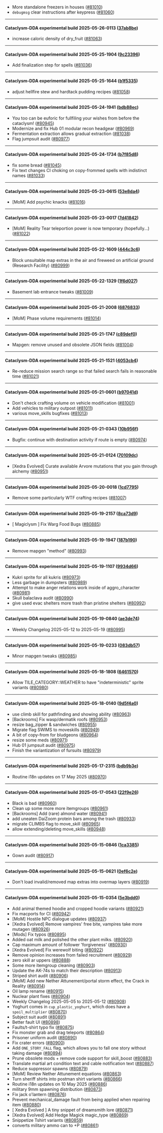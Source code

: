 * More standalone freezers in houses ([#81010](https://github.com/CleverRaven/Cataclysm-DDA/pull/81010))
* `debugmsg` clear instructions after keypress ([#81060](https://github.com/CleverRaven/Cataclysm-DDA/pull/81060))

---

#### Cataclysm-DDA experimental build 2025-05-26-0113 ([37ab8be](https://github.com/CleverRaven/Cataclysm-DDA/releases/tag/cdda-experimental-2025-05-26-0113))

* increase caloric density of dry_fruit ([#81063](https://github.com/CleverRaven/Cataclysm-DDA/pull/81063))

---

#### Cataclysm-DDA experimental build 2025-05-25-1904 ([9c23396](https://github.com/CleverRaven/Cataclysm-DDA/releases/tag/cdda-experimental-2025-05-25-1904))

* Add finalization step for spells ([#81036](https://github.com/CleverRaven/Cataclysm-DDA/pull/81036))

---

#### Cataclysm-DDA experimental build 2025-05-25-1644 ([b1f5335](https://github.com/CleverRaven/Cataclysm-DDA/releases/tag/cdda-experimental-2025-05-25-1644))

* adjust hellfire stew and hardtack pudding recipes ([#81058](https://github.com/CleverRaven/Cataclysm-DDA/pull/81058))

---

#### Cataclysm-DDA experimental build 2025-05-24-1941 ([bdb88ec](https://github.com/CleverRaven/Cataclysm-DDA/releases/tag/cdda-experimental-2025-05-24-1941))

* You too can be euforic for fullfiling your wishes from before the cataclysm! ([#80945](https://github.com/CleverRaven/Cataclysm-DDA/pull/80945))
* Modernize and fix Hub 01 modular recon headgear ([#80969](https://github.com/CleverRaven/Cataclysm-DDA/pull/80969))
* Fermentation extraction allows gradual extraction ([#81038](https://github.com/CleverRaven/Cataclysm-DDA/pull/81038))
* Flag jumpsuit audit ([#80977](https://github.com/CleverRaven/Cataclysm-DDA/pull/80977))

---

#### Cataclysm-DDA experimental build 2025-05-24-1734 ([b7f85d8](https://github.com/CleverRaven/Cataclysm-DDA/releases/tag/cdda-experimental-2025-05-24-1734))

* fix some bread ([#81045](https://github.com/CleverRaven/Cataclysm-DDA/pull/81045))
* Fix text changes CI choking on copy-frommed spells with indistinct names ([#81033](https://github.com/CleverRaven/Cataclysm-DDA/pull/81033))

---

#### Cataclysm-DDA experimental build 2025-05-23-0615 ([53e8da4](https://github.com/CleverRaven/Cataclysm-DDA/releases/tag/cdda-experimental-2025-05-23-0615))

* [MoM] Add psychic knacks ([#81016](https://github.com/CleverRaven/Cataclysm-DDA/pull/81016))

---

#### Cataclysm-DDA experimental build 2025-05-23-0017 ([7d41842](https://github.com/CleverRaven/Cataclysm-DDA/releases/tag/cdda-experimental-2025-05-23-0017))

* [MoM] Reality Tear teleportion power is now temporary (hopefully...) ([#81022](https://github.com/CleverRaven/Cataclysm-DDA/pull/81022))

---

#### Cataclysm-DDA experimental build 2025-05-22-1609 ([444c3c6](https://github.com/CleverRaven/Cataclysm-DDA/releases/tag/cdda-experimental-2025-05-22-1609))

* Block unsuitable map extras in the air and fireweed on artificial ground (Research Facility) ([#80999](https://github.com/CleverRaven/Cataclysm-DDA/pull/80999))

---

#### Cataclysm-DDA experimental build 2025-05-22-1329 ([1f6d027](https://github.com/CleverRaven/Cataclysm-DDA/releases/tag/cdda-experimental-2025-05-22-1329))

* Basement lab entrance tweaks ([#81009](https://github.com/CleverRaven/Cataclysm-DDA/pull/81009))

---

#### Cataclysm-DDA experimental build 2025-05-21-2008 ([6876833](https://github.com/CleverRaven/Cataclysm-DDA/releases/tag/cdda-experimental-2025-05-21-2008))

* [MoM] Phase volume requirements ([#81014](https://github.com/CleverRaven/Cataclysm-DDA/pull/81014))

---

#### Cataclysm-DDA experimental build 2025-05-21-1747 ([c89def0](https://github.com/CleverRaven/Cataclysm-DDA/releases/tag/cdda-experimental-2025-05-21-1747))

* Mapgen: remove unused and obsolete JSON fields ([#81004](https://github.com/CleverRaven/Cataclysm-DDA/pull/81004))

---

#### Cataclysm-DDA experimental build 2025-05-21-1521 ([4053cb4](https://github.com/CleverRaven/Cataclysm-DDA/releases/tag/cdda-experimental-2025-05-21-1521))

* Re-reduce mission search range so that failed search fails in reasonable time ([#81021](https://github.com/CleverRaven/Cataclysm-DDA/pull/81021))

---

#### Cataclysm-DDA experimental build 2025-05-21-0601 ([b97041d](https://github.com/CleverRaven/Cataclysm-DDA/releases/tag/cdda-experimental-2025-05-21-0601))

* Don't check crafting volume on vehicle modification ([#81001](https://github.com/CleverRaven/Cataclysm-DDA/pull/81001))
* Add vehicles to military outpost ([#81011](https://github.com/CleverRaven/Cataclysm-DDA/pull/81011))
* various move_skills bugfixes ([#81013](https://github.com/CleverRaven/Cataclysm-DDA/pull/81013))

---

#### Cataclysm-DDA experimental build 2025-05-21-0343 ([10b956f](https://github.com/CleverRaven/Cataclysm-DDA/releases/tag/cdda-experimental-2025-05-21-0343))

* Bugfix: continue with destination activity if route is empty ([#80974](https://github.com/CleverRaven/Cataclysm-DDA/pull/80974))

---

#### Cataclysm-DDA experimental build 2025-05-21-0124 ([70109dc](https://github.com/CleverRaven/Cataclysm-DDA/releases/tag/cdda-experimental-2025-05-21-0124))

* [Xedra Evolved] Curate available Arvore mutations that you gain through alchemy ([#80951](https://github.com/CleverRaven/Cataclysm-DDA/pull/80951))

---

#### Cataclysm-DDA experimental build 2025-05-20-0018 ([1cd7795](https://github.com/CleverRaven/Cataclysm-DDA/releases/tag/cdda-experimental-2025-05-20-0018))

* Remove some particularly WTF crafting recipes ([#81007](https://github.com/CleverRaven/Cataclysm-DDA/pull/81007))

---

#### Cataclysm-DDA experimental build 2025-05-19-2157 ([8ca73d9](https://github.com/CleverRaven/Cataclysm-DDA/releases/tag/cdda-experimental-2025-05-19-2157))

* [ Magiclysm ] Fix Warg Food Bugs ([#80885](https://github.com/CleverRaven/Cataclysm-DDA/pull/80885))

---

#### Cataclysm-DDA experimental build 2025-05-19-1947 ([187b190](https://github.com/CleverRaven/Cataclysm-DDA/releases/tag/cdda-experimental-2025-05-19-1947))

* Remove mapgen "method" ([#80993](https://github.com/CleverRaven/Cataclysm-DDA/pull/80993))

---

#### Cataclysm-DDA experimental build 2025-05-19-1107 ([9934d66](https://github.com/CleverRaven/Cataclysm-DDA/releases/tag/cdda-experimental-2025-05-19-1107))

* Kukri sprite for all kukris ([#80973](https://github.com/CleverRaven/Cataclysm-DDA/pull/80973))
* Less garbage in dumpsters ([#80989](https://github.com/CleverRaven/Cataclysm-DDA/pull/80989))
* Attempt to make anger relations work inside of aggro_character ([#80981](https://github.com/CleverRaven/Cataclysm-DDA/pull/80981))
* Skull balaclava audit ([#80990](https://github.com/CleverRaven/Cataclysm-DDA/pull/80990))
* give used evac shelters more trash than pristine shelters ([#80992](https://github.com/CleverRaven/Cataclysm-DDA/pull/80992))

---

#### Cataclysm-DDA experimental build 2025-05-19-0840 ([ae3de74](https://github.com/CleverRaven/Cataclysm-DDA/releases/tag/cdda-experimental-2025-05-19-0840))

* Weekly Changelog 2025-05-12 to 2025-05-19 ([#80995](https://github.com/CleverRaven/Cataclysm-DDA/pull/80995))

---

#### Cataclysm-DDA experimental build 2025-05-19-0233 ([083db57](https://github.com/CleverRaven/Cataclysm-DDA/releases/tag/cdda-experimental-2025-05-19-0233))

* Minor mapgen tweaks ([#80985](https://github.com/CleverRaven/Cataclysm-DDA/pull/80985))

---

#### Cataclysm-DDA experimental build 2025-05-18-1808 ([6461570](https://github.com/CleverRaven/Cataclysm-DDA/releases/tag/cdda-experimental-2025-05-18-1808))

* Allow TILE_CATEGORY::WEATHER to have "indeterministic" sprite variants ([#80980](https://github.com/CleverRaven/Cataclysm-DDA/pull/80980))

---

#### Cataclysm-DDA experimental build 2025-05-18-0140 ([9d5f4a0](https://github.com/CleverRaven/Cataclysm-DDA/releases/tag/cdda-experimental-2025-05-18-0140))

* use climb skill for pathfinding and showing ability ([#80963](https://github.com/CleverRaven/Cataclysm-DDA/pull/80963))
* [Backrooms] Fix wasp/dermatik roofs ([#80953](https://github.com/CleverRaven/Cataclysm-DDA/pull/80953))
* resize bag_zipper & sandwiches ([#80955](https://github.com/CleverRaven/Cataclysm-DDA/pull/80955))
* Migrate flag SWIMS to moveskills ([#80949](https://github.com/CleverRaven/Cataclysm-DDA/pull/80949))
* A bit of copy-from for bludgeons ([#80964](https://github.com/CleverRaven/Cataclysm-DDA/pull/80964))
* resize some meds ([#80971](https://github.com/CleverRaven/Cataclysm-DDA/pull/80971))
* Hub 01 jumpsuit audit ([#80975](https://github.com/CleverRaven/Cataclysm-DDA/pull/80975))
* Finish the variantization of fursuits ([#80979](https://github.com/CleverRaven/Cataclysm-DDA/pull/80979))

---

#### Cataclysm-DDA experimental build 2025-05-17-2315 ([bdb9b3e](https://github.com/CleverRaven/Cataclysm-DDA/releases/tag/cdda-experimental-2025-05-17-2315))

* Routine i18n updates on 17 May 2025 ([#80970](https://github.com/CleverRaven/Cataclysm-DDA/pull/80970))

---

#### Cataclysm-DDA experimental build 2025-05-17-0543 ([22f9e26](https://github.com/CleverRaven/Cataclysm-DDA/releases/tag/cdda-experimental-2025-05-17-0543))

* Black is bad ([#80960](https://github.com/CleverRaven/Cataclysm-DDA/pull/80960))
* Clean up some more more itemgroups ([#80961](https://github.com/CleverRaven/Cataclysm-DDA/pull/80961))
* [Backrooms] Add (rare) almond water ([#80941](https://github.com/CleverRaven/Cataclysm-DDA/pull/80941))
* add uneaten DaiZoom protein bars among the trash ([#80933](https://github.com/CleverRaven/Cataclysm-DDA/pull/80933))
* migrate CLIMBS flag to move_skill ([#80965](https://github.com/CleverRaven/Cataclysm-DDA/pull/80965))
* allow extending/deleting move_skills ([#80948](https://github.com/CleverRaven/Cataclysm-DDA/pull/80948))

---

#### Cataclysm-DDA experimental build 2025-05-15-0846 ([1ca3385](https://github.com/CleverRaven/Cataclysm-DDA/releases/tag/cdda-experimental-2025-05-15-0846))

* Gown audit ([#80917](https://github.com/CleverRaven/Cataclysm-DDA/pull/80917))

---

#### Cataclysm-DDA experimental build 2025-05-15-0621 ([0ef6c2e](https://github.com/CleverRaven/Cataclysm-DDA/releases/tag/cdda-experimental-2025-05-15-0621))

* Don't load invalid/removed map extras into overmap layers ([#80919](https://github.com/CleverRaven/Cataclysm-DDA/pull/80919))

---

#### Cataclysm-DDA experimental build 2025-05-15-0354 ([5e3bdd0](https://github.com/CleverRaven/Cataclysm-DDA/releases/tag/cdda-experimental-2025-05-15-0354))

* Add animal themed hoodie and cropped hoodie variants ([#80921](https://github.com/CleverRaven/Cataclysm-DDA/pull/80921))
* Fix macports for CI ([#80942](https://github.com/CleverRaven/Cataclysm-DDA/pull/80942))
* [MoM] Hostile NPC dialogue updates ([#80937](https://github.com/CleverRaven/Cataclysm-DDA/pull/80937))
* [Xedra Evolved] Remove vampires' free bite, vampires take more mutagen ([#80926](https://github.com/CleverRaven/Cataclysm-DDA/pull/80926))
* [Mods] Fix typos ([#80895](https://github.com/CleverRaven/Cataclysm-DDA/pull/80895))
* Added oat milk and polished the other plant milks. ([#80920](https://github.com/CleverRaven/Cataclysm-DDA/pull/80920))
* Cap maximum amount of follower 'forgiveness' ([#80930](https://github.com/CleverRaven/Cataclysm-DDA/pull/80930))
* [Xedra Evolved] Fix werewolf biting ([#80922](https://github.com/CleverRaven/Cataclysm-DDA/pull/80922))
* Remove opinion increases from failed recruitment ([#80929](https://github.com/CleverRaven/Cataclysm-DDA/pull/80929))
* zero skill ar uppers ([#80888](https://github.com/CleverRaven/Cataclysm-DDA/pull/80888))
* Some more itemgroup cleaning ([#80903](https://github.com/CleverRaven/Cataclysm-DDA/pull/80903))
* Update the AK-74s to match their description ([#80913](https://github.com/CleverRaven/Cataclysm-DDA/pull/80913))
* Striped shirt audit ([#80906](https://github.com/CleverRaven/Cataclysm-DDA/pull/80906))
* [MoM] Add new Nether Attunement/portal storm effect, the Crack in Reality ([#80914](https://github.com/CleverRaven/Cataclysm-DDA/pull/80914))
* Oil lamp rename ([#80915](https://github.com/CleverRaven/Cataclysm-DDA/pull/80915))
* Nuclear plant fixes ([#80904](https://github.com/CleverRaven/Cataclysm-DDA/pull/80904))
* Weekly Changelog 2025-05-05 to 2025-05-12 ([#80908](https://github.com/CleverRaven/Cataclysm-DDA/pull/80908))
* Yoghurt comes in `cup_plastic_yoghurt`, which does have a `spoil_multiplier` ([#80870](https://github.com/CleverRaven/Cataclysm-DDA/pull/80870))
* Subject suit audit ([#80891](https://github.com/CleverRaven/Cataclysm-DDA/pull/80891))
* Better fault UI ([#80898](https://github.com/CleverRaven/Cataclysm-DDA/pull/80898))
* Faults/t-shirt typo fix ([#80875](https://github.com/CleverRaven/Cataclysm-DDA/pull/80875))
* Fix monster grab and drag teleports ([#80864](https://github.com/CleverRaven/Cataclysm-DDA/pull/80864))
* Prisoner uniform audit ([#80890](https://github.com/CleverRaven/Cataclysm-DDA/pull/80890))
* Fix crater errors ([#80900](https://github.com/CleverRaven/Cataclysm-DDA/pull/80900))
* Add `ONE_STORY_FALL` flag, which allows you to fall one story without taking damage ([#80894](https://github.com/CleverRaven/Cataclysm-DDA/pull/80894))
* Prune obsolete mods + remove code support for skill_boost ([#80883](https://github.com/CleverRaven/Cataclysm-DDA/pull/80883))
* Translate martial art condition text and cable notification text ([#80887](https://github.com/CleverRaven/Cataclysm-DDA/pull/80887))
* Reduce suppressor spawns ([#80879](https://github.com/CleverRaven/Cataclysm-DDA/pull/80879))
* [MoM] Review Nether Attunement equations ([#80863](https://github.com/CleverRaven/Cataclysm-DDA/pull/80863))
* Turn sheriff shirts into postman shirt variants ([#80866](https://github.com/CleverRaven/Cataclysm-DDA/pull/80866))
* Routine i18n updates on 10 May 2025 ([#80886](https://github.com/CleverRaven/Cataclysm-DDA/pull/80886))
* military 9mm spawning distribution ([#80873](https://github.com/CleverRaven/Cataclysm-DDA/pull/80873))
* Fix jack o'lantern ([#80876](https://github.com/CleverRaven/Cataclysm-DDA/pull/80876))
* Prevent mechanical_damage fault from being applied when repairing item ([#80880](https://github.com/CleverRaven/Cataclysm-DDA/pull/80880))
* [ Xedra Evolved ] A tiny snippet of dreamsmith lore ([#80871](https://github.com/CleverRaven/Cataclysm-DDA/pull/80871))
* [Xedra Evolved] Add Hedge Magick magic_type ([#80869](https://github.com/CleverRaven/Cataclysm-DDA/pull/80869))
* Snippetize Tshirt variants ([#80859](https://github.com/CleverRaven/Cataclysm-DDA/pull/80859))
* converts military ammo can to +P  ([#80861](https://github.com/CleverRaven/Cataclysm-DDA/pull/80861))
